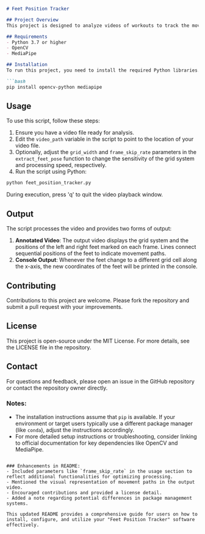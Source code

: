 
```markdown
# Feet Position Tracker

## Project Overview
This project is designed to analyze videos of workouts to track the movement of feet using a grid-based system. It utilizes the MediaPipe framework for pose detection and OpenCV for video processing. The output is an annotated video that shows the grid system and foot positions, along with console output whenever the feet move to a different grid cell on the x-axis.

## Requirements
- Python 3.7 or higher
- OpenCV
- MediaPipe

## Installation
To run this project, you need to install the required Python libraries. You can install these libraries using `pip`. Execute the following command in your terminal:

```bash
pip install opencv-python mediapipe
```

## Usage
To use this script, follow these steps:
1. Ensure you have a video file ready for analysis.
2. Edit the `video_path` variable in the script to point to the location of your video file.
3. Optionally, adjust the `grid_width` and `frame_skip_rate` parameters in the `extract_feet_pose` function to change the sensitivity of the grid system and processing speed, respectively.
4. Run the script using Python:

```bash
python feet_position_tracker.py
```

During execution, press 'q' to quit the video playback window.

## Output
The script processes the video and provides two forms of output:
1. **Annotated Video**: The output video displays the grid system and the positions of the left and right feet marked on each frame. Lines connect sequential positions of the feet to indicate movement paths.
2. **Console Output**: Whenever the feet change to a different grid cell along the x-axis, the new coordinates of the feet will be printed in the console.

## Contributing
Contributions to this project are welcome. Please fork the repository and submit a pull request with your improvements.

## License
This project is open-source under the MIT License. For more details, see the LICENSE file in the repository.

## Contact
For questions and feedback, please open an issue in the GitHub repository or contact the repository owner directly.

### Notes:
- The installation instructions assume that `pip` is available. If your environment or target users typically use a different package manager (like `conda`), adjust the instructions accordingly.
- For more detailed setup instructions or troubleshooting, consider linking to official documentation for key dependencies like OpenCV and MediaPipe.
```

### Enhancements in README:
- Included parameters like `frame_skip_rate` in the usage section to reflect additional functionalities for optimizing processing.
- Mentioned the visual representation of movement paths in the output video.
- Encouraged contributions and provided a license detail.
- Added a note regarding potential differences in package management systems.

This updated README provides a comprehensive guide for users on how to install, configure, and utilize your "Feet Position Tracker" software effectively.
